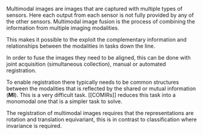 Multimodal images are images that are captured with multiple types of sensors. Here each output from each sensor is not fully provided by any of the other sensors. Multimodal image fusion is the process of combining the information from multiple imaging modalities.  

This makes it possible to the exploit the complementary information and relationships between the modalities in tasks down the line. 

In order to fuse the images they need to be aligned, this can be done with joint acquisition (simultaneous collection), manual or automated registration. 

To enable registration there typically needs to be common structures between the modalities that is reflected by the shared or mutual information (**MI**). This is a very difficult task.
[[COMIRs]] reduces this task into a monomodal one that is a simpler task to solve. 

The registration of multimodal images requires that the representations are rotation and translation equivariant, this is in contrast to classification where invariance is required.  




